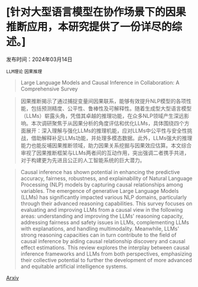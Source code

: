 # [针对大型语言模型在协作场景下的因果推断应用，本研究提供了一份详尽的综述。]

发布时间：2024年03月14日

`LLM理论` `因果推理`

> Large Language Models and Causal Inference in Collaboration: A Comprehensive Survey

> 因果推断揭示了通过捕捉变量间因果联系，能够有效提升NLP模型的各项性能，包括预测精度、公平性、鲁棒性及可解释性。随着生成型大型语言模型（LLMs）崭露头角，凭借其卓越的推理功能，在众多NLP领域产生深远影响。本次调研聚焦于从因果分析的角度评估和优化LLMs，具体围绕四个方面展开：深入理解与强化LLMs的推理机能，应对LLMs中公平性与安全性挑战，借助解释补足LLMs功能，并处理多模态数据。此外，LLMs强大的推理能力也能反哺因果推断领域，助力因果关系挖掘与因果效应估算。本文综合审视了因果推断框架与LLMs两者间的互动作用，突出强调二者携手共进，对于构建更为先进且公正的人工智能系统的巨大潜力。

> Causal inference has shown potential in enhancing the predictive accuracy, fairness, robustness, and explainability of Natural Language Processing (NLP) models by capturing causal relationships among variables. The emergence of generative Large Language Models (LLMs) has significantly impacted various NLP domains, particularly through their advanced reasoning capabilities. This survey focuses on evaluating and improving LLMs from a causal view in the following areas: understanding and improving the LLMs' reasoning capacity, addressing fairness and safety issues in LLMs, complementing LLMs with explanations, and handling multimodality. Meanwhile, LLMs' strong reasoning capacities can in turn contribute to the field of causal inference by aiding causal relationship discovery and causal effect estimations. This review explores the interplay between causal inference frameworks and LLMs from both perspectives, emphasizing their collective potential to further the development of more advanced and equitable artificial intelligence systems.

[Arxiv](https://arxiv.org/abs/2403.09606)